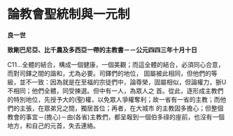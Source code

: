 # 論教會聖統制與一元制


**良一世**

**致剛巴尼亞、比千農及多西亞一帶的主教書－－公元四四三年十月十日**





C11…全體的結合，構成一個健康，一個美觀；而這全體的結合，必須同心合意，而對司鐸之間的諧和，尤為必要。司鐸們的地位，
固屬被此相同，但他們的等級，並不一致：因為就是在至福的宗徒們中，論尊榮，固屬相似，但論權力，狾U不相同；他們全體，同受揀選。但中有一人，為眾人之
首。從此，逐形成主教們的特別地位，先授予大的(聖)權，以免眾人爭權奪利；故一省有一省的主教；而他們的主張，在眾弟兄之間，獨居首位；再者，在大城市
的主教固多擔心；但整個教會的事宜－(擔心)－由(各省)主教們，都呈報到一個伯多祿的座前，也沒有一個地方，和自己的元首，失去連絡。


